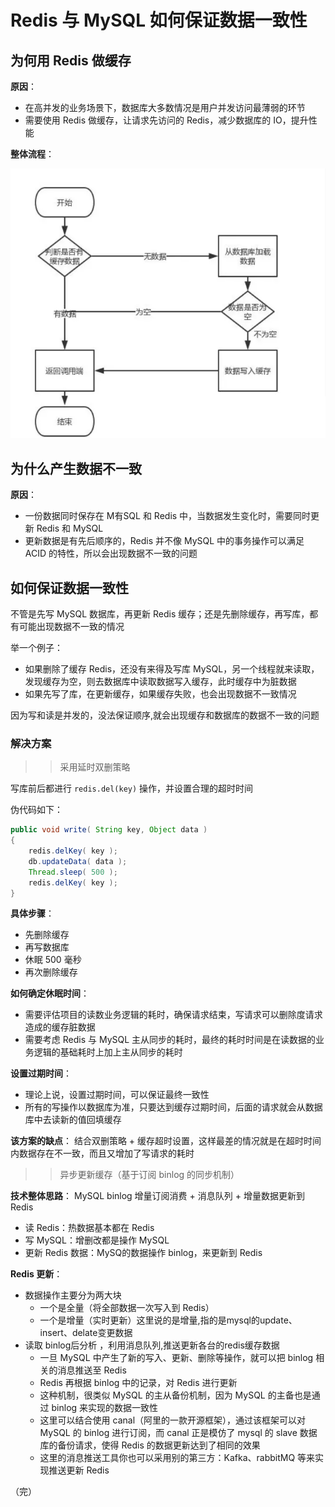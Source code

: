 # Redis 与 MySQL 如何保证数据一致性

## 为何用 Redis 做缓存

**原因**：
+ 在高并发的业务场景下，数据库大多数情况是用户并发访问最薄弱的环节
+ 需要使用 Redis 做缓存，让请求先访问的 Redis，减少数据库的 IO，提升性能

**整体流程**：

![data](./images/data1.png)

## 为什么产生数据不一致

**原因**：
+ 一份数据同时保存在 M有SQL 和 Redis 中，当数据发生变化时，需要同时更新 Redis 和 MySQL
+ 更新数据是有先后顺序的，Redis 并不像 MySQL 中的事务操作可以满足 ACID 的特性，所以会出现数据不一致的问题

## 如何保证数据一致性

不管是先写 MySQL 数据库，再更新 Redis 缓存；还是先删除缓存，再写库，都有可能出现数据不一致的情况  

举一个例子：
+ 如果删除了缓存 Redis，还没有来得及写库 MySQL，另一个线程就来读取，发现缓存为空，则去数据库中读取数据写入缓存，此时缓存中为脏数据
+ 如果先写了库，在更新缓存，如果缓存失败，也会出现数据不一致情况

因为写和读是并发的，没法保证顺序,就会出现缓存和数据库的数据不一致的问题

### 解决方案

>> 采用延时双删策略

写库前后都进行 `redis.del(key)` 操作，并设置合理的超时时间

伪代码如下：
```java
public void write( String key, Object data )
{
	redis.delKey( key );
	db.updateData( data );
	Thread.sleep( 500 );
	redis.delKey( key );
}
```

**具体步骤**：
- 先删除缓存
- 再写数据库
- 休眠 500 毫秒
- 再次删除缓存

**如何确定休眠时间**：
- 需要评估项目的读数业务逻辑的耗时，确保请求结束，写请求可以删除度请求造成的缓存脏数据
- 需要考虑 Redis 与 MySQL 主从同步的耗时，最终的耗时时间是在读数据的业务逻辑的基础耗时上加上主从同步的耗时

**设置过期时间**：
- 理论上说，设置过期时间，可以保证最终一致性
- 所有的写操作以数据库为准，只要达到缓存过期时间，后面的请求就会从数据库中去读新的值回填缓存

**该方案的缺点**：
结合双删策略 + 缓存超时设置，这样最差的情况就是在超时时间内数据存在不一致，而且又增加了写请求的耗时

>> 异步更新缓存（基于订阅 binlog 的同步机制）

**技术整体思路**： MySQL binlog 增量订阅消费 + 消息队列 + 增量数据更新到 Redis

- 读 Redis：热数据基本都在 Redis
- 写 MySQL：增删改都是操作 MySQL 
- 更新 Redis 数据：MySQ的数据操作 binlog，来更新到 Redis

**Redis 更新**：

- 数据操作主要分为两大块
  - 一个是全量（将全部数据一次写入到 Redis）
  - 一个是增量（实时更新）这里说的是增量,指的是mysql的update、insert、delate变更数据
- 读取 binlog后分析 ，利用消息队列,推送更新各台的redis缓存数据
  - 一旦 MySQL 中产生了新的写入、更新、删除等操作，就可以把 binlog 相关的消息推送至 Redis
  - Redis 再根据 binlog 中的记录，对 Redis 进行更新
  - 这种机制，很类似 MySQL 的主从备份机制，因为 MySQL 的主备也是通过 binlog 来实现的数据一致性
  - 这里可以结合使用 canal（阿里的一款开源框架），通过该框架可以对 MySQL 的 binlog 进行订阅，而 canal 正是模仿了 mysql 的 slave 数据库的备份请求，使得 Redis 的数据更新达到了相同的效果
  - 这里的消息推送工具你也可以采用别的第三方：Kafka、rabbitMQ 等来实现推送更新 Redis

（完）
